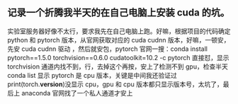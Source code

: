 ## 记录一个折腾我半天的在自己电脑上安装 cuda 的坑。

实验室服务器好像不太行，要求我先在自己电脑上跑。好嘛，根据项目的代码确定 python 和 pytorch 版本，从官网获取对应的 cuda cudnn 版本，好嘛，一顿安，先安 cuda cudnn 驱动 ，然后就安包，pytorch 官网一搜：conda install pytorch==1.5.0 torchvision==0.6.0 cudatoolkit=10.2 -c pytorch 直接怼，显示 torchvision 通道内找不到，行，去掉这个再按，安上了检测不到 gpu，检查半天 conda list 显示 pytorch 是 cpu 版本，关键是中间我还验证过 print(torch.**version**)没显示 cpu，gpu 和 cpu 版本都只显示版本号，太坑了，最后上 anaconda 官网找了一个私人通道才安上
